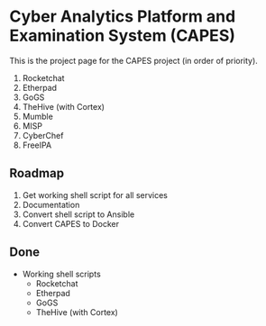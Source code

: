 # Cyber Analytics Platform and Examination System (CAPES)
This is the project page for the CAPES project (in order of priority).

1. Rocketchat
1. Etherpad
1. GoGS
1. TheHive (with Cortex)
1. Mumble
1. MISP
1. CyberChef
1. FreeIPA

## Roadmap
1. Get working shell script for all services
1. Documentation
1. Convert shell script to Ansible
1. Convert CAPES to Docker

## Done
* Working shell scripts
  - Rocketchat
  - Etherpad
  - GoGS
  - TheHive (with Cortex)
